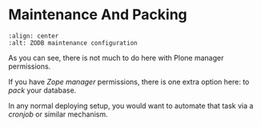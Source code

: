 # Maintenance And Packing

```{figure} ../../_robot/zodb-setup.png
:align: center
:alt: ZODB maintenance configuration
```

As you can see, there is not much to do here with Plone manager permissions.

If you have *Zope manager* permissions, there is one extra option here: to *pack* your database.

In any normal deploying setup, you would want to automate that task via a *cronjob* or similar mechanism.

